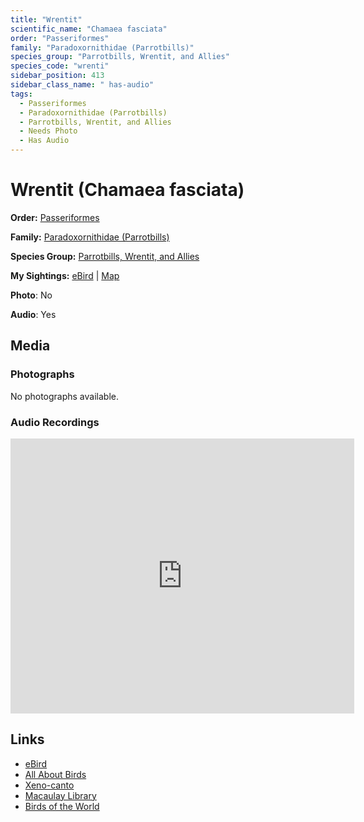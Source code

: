 ```yaml
---
title: "Wrentit"
scientific_name: "Chamaea fasciata"
order: "Passeriformes"
family: "Paradoxornithidae (Parrotbills)"
species_group: "Parrotbills, Wrentit, and Allies"
species_code: "wrenti"
sidebar_position: 413
sidebar_class_name: " has-audio"
tags: 
  - Passeriformes
  - Paradoxornithidae (Parrotbills)
  - Parrotbills, Wrentit, and Allies
  - Needs Photo
  - Has Audio
---
```


# Wrentit (Chamaea fasciata)

**Order:** [Passeriformes](/tags/passeriformes)

**Family:** [Paradoxornithidae (Parrotbills)](/tags/paradoxornithidae-parrotbills)

**Species Group:** [Parrotbills, Wrentit, and Allies](/tags/parrotbills-wrentit-and-allies)

**My Sightings:** [eBird](https://ebird.org/lifelist?r=world&time=life&spp=wrenti) | [Map](/map?species_code=wrenti)

**Photo**: No 

**Audio**: Yes

## Media
### Photographs
No photographs available.

### Audio Recordings
<iframe src="https://macaulaylibrary.org/asset/626995507/embed" width="550" height="440" frameborder="0" allowfullscreen></iframe>

## Links
* [eBird](https://ebird.org/species/wrenti) 
* [All About Birds](https://www.allaboutbirds.org/guide/wrenti) 
* [Xeno-canto](https://www.xeno-canto.org/species/chamaea-fasciata) 
* [Macaulay Library](https://search.macaulaylibrary.org/catalog?taxonCode=wrenti&sort=rating_rank_desc)
* [Birds of the World](https://birdsoftheworld.org/bow/species/wrenti)
